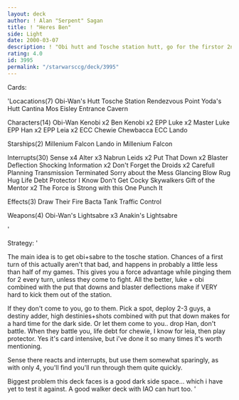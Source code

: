 ```yaml
---
layout: deck
author: ! Alan "Serpent" Sagan
title: ! "Heres Ben"
side: Light
date: 2000-03-07
description: ! "Obi hutt and Tosche station hutt, go for the firstor 2nd turn obi+sabre to the tosche station.  From there,beat them up.  I've caused force loss of 10 AFTERforfeiting on my 2nd turn before."
rating: 4.0
id: 3995
permalink: "/starwarsccg/deck/3995"
---
```

Cards: 

'Locacations(7)
Obi-Wan's Hutt
Tosche Station
Rendezvous Point
Yoda's Hutt
Cantina
Mos Eisley
Entrance Cavern

Characters(14)
Obi-Wan Kenobi x2
Ben Kenobi x2
EPP Luke x2
Master Luke
EPP Han x2
EPP Leia x2
ECC Chewie
Chewbacca
ECC Lando

Starships(2)
Millenium Falcon
Lando in Millenium Falcon

Interrupts(30)
Sense x4
Alter x3
Nabrun Leids x2
Put That Down x2
Blaster Deflection
Shocking Information x2
Don't Forget the Droids x2
Carefull Planning
Transmission Terminated
Sorry about the Mess
Glancing Blow
Rug Hug
Life Debt
Protector
I Know
Don't Get Cocky
Skywalkers
Gift of the Mentor x2
The Force is Strong with this One
Punch It

Effects(3)
Draw Their Fire
Bacta Tank
Traffic Control

Weapons(4)
Obi-Wan's Lightsabre x3
Anakin's Lightsabre

'

Strategy: '

The main idea is to get obi+sabre to the tosche station.
Chances of a first turn of this actually aren't that bad,
and happens in probably a little less than half of my games.
This gives you a force advantage while pinging them for 2 every turn,
unless they come to fight.  All the better, luke + obi
combined with the put that downs and blaster deflections
make if VERY hard to kick them out of the station.

If they don't come to you, go to them.  Pick a spot,
deploy 2-3 guys, a destiny adder, high destinies+shots
combined with put that down makes for a hard time for the
dark side.  Or let them come to you.. drop Han, don't
battle.  When they battle you, life debt for chewie,
I know for leia, then play protector.  Yes it's card intensive,
but i've done it so many times it's worth mentioning.

Sense there reacts and interrupts, but use them
somewhat sparingly, as with only 4, you'll find you'll
run through them quite quickly.

Biggest problem this deck faces is a good dark side space...
which i have yet to test it against.  A good walker deck
with IAO can hurt too. '
